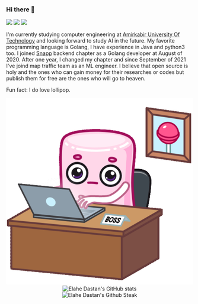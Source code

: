 ### Hi there 👋

[![](https://img.shields.io/badge/-gmail-lightgray?style=for-the-badge&logo=gmail)](mailto:elahe.dstn@gmail.com)
[![](https://img.shields.io/badge/-medium-black?style=for-the-badge&logo=medium)](https://elahe-dstn.medium.com)
[![](https://img.shields.io/badge/-instagram-pink?style=for-the-badge&logo=instagram)](https://www.instagram.com/elahe.dstn)

I'm currently studying computer engineering at [Amirkabir University Of Technology](https://aut.ac.ir/) and looking forward to study AI in the future.
My favorite programming language is Golang, I have experience in Java and python3 too.
I joined [Snapp](https://snapp.ir/) backend chapter as a Golang developer at August of 2020. After one year, I changed my chapter and since September of 2021 I've joind map traffic team as an ML engineer. I believe that open source is holy and the ones who can gain money for their researches or codes but publish them for free are the ones who will go to heaven.

Fun fact: I do love lollipop.

<p align="center">
  <img src="https://raw.githubusercontent.com/elahe-dastan/elahe-dastan/master/PinkMarshmallow-AgAD_wIAArrAlQU.gif" /><br />
  <img src="https://github-readme-stats.vercel.app/api?username=elahe-dastan&show_icons=true&theme=monokai" alt="Elahe Dastan's GitHub stats" /><br />
  <img src="https://github-readme-streak-stats.herokuapp.com/?user=elahe-dastan&theme=monokai" alt="Elahe Dastan's Github Steak" />
</p>
